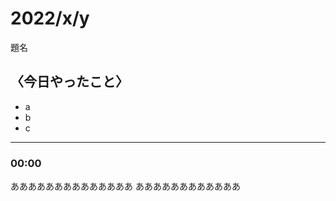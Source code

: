 2022/x/y
============

題名

## 〈今日やったこと〉  
* a
* b
* c

---

### 00:00  
ああああああああああああああ
ああああああああああああ
